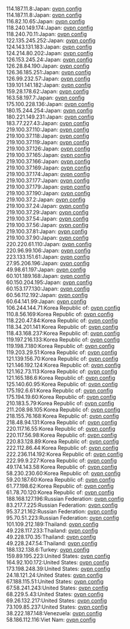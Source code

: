 114.187.11.8:Japan: [ovpn config](vpn/114_187_11_8.ovpn)  
114.187.11.8:Japan: [ovpn config](vpn/114_187_11_8.ovpn)  
116.82.10.65:Japan: [ovpn config](vpn/116_82_10_65.ovpn)  
118.240.149.174:Japan: [ovpn config](vpn/118_240_149_174.ovpn)  
118.240.70.11:Japan: [ovpn config](vpn/118_240_70_11.ovpn)  
122.135.245.252:Japan: [ovpn config](vpn/122_135_245_252.ovpn)  
124.143.131.183:Japan: [ovpn config](vpn/124_143_131_183.ovpn)  
124.214.80.202:Japan: [ovpn config](vpn/124_214_80_202.ovpn)  
126.153.245.24:Japan: [ovpn config](vpn/126_153_245_24.ovpn)  
126.28.84.190:Japan: [ovpn config](vpn/126_28_84_190.ovpn)  
126.36.185.251:Japan: [ovpn config](vpn/126_36_185_251.ovpn)  
126.99.232.57:Japan: [ovpn config](vpn/126_99_232_57.ovpn)  
139.101.141.182:Japan: [ovpn config](vpn/139_101_141_182.ovpn)  
159.28.178.62:Japan: [ovpn config](vpn/159_28_178_62.ovpn)  
163.58.197.7:Japan: [ovpn config](vpn/163_58_197_7.ovpn)  
175.100.228.136:Japan: [ovpn config](vpn/175_100_228_136.ovpn)  
180.15.244.254:Japan: [ovpn config](vpn/180_15_244_254.ovpn)  
180.221.149.231:Japan: [ovpn config](vpn/180_221_149_231.ovpn)  
183.77.227.43:Japan: [ovpn config](vpn/183_77_227_43.ovpn)  
219.100.37.110:Japan: [ovpn config](vpn/219_100_37_110.ovpn)  
219.100.37.118:Japan: [ovpn config](vpn/219_100_37_118.ovpn)  
219.100.37.119:Japan: [ovpn config](vpn/219_100_37_119.ovpn)  
219.100.37.126:Japan: [ovpn config](vpn/219_100_37_126.ovpn)  
219.100.37.165:Japan: [ovpn config](vpn/219_100_37_165.ovpn)  
219.100.37.166:Japan: [ovpn config](vpn/219_100_37_166.ovpn)  
219.100.37.169:Japan: [ovpn config](vpn/219_100_37_169.ovpn)  
219.100.37.174:Japan: [ovpn config](vpn/219_100_37_174.ovpn)  
219.100.37.177:Japan: [ovpn config](vpn/219_100_37_177.ovpn)  
219.100.37.179:Japan: [ovpn config](vpn/219_100_37_179.ovpn)  
219.100.37.190:Japan: [ovpn config](vpn/219_100_37_190.ovpn)  
219.100.37.2:Japan: [ovpn config](vpn/219_100_37_2.ovpn)  
219.100.37.24:Japan: [ovpn config](vpn/219_100_37_24.ovpn)  
219.100.37.29:Japan: [ovpn config](vpn/219_100_37_29.ovpn)  
219.100.37.54:Japan: [ovpn config](vpn/219_100_37_54.ovpn)  
219.100.37.56:Japan: [ovpn config](vpn/219_100_37_56.ovpn)  
219.100.37.81:Japan: [ovpn config](vpn/219_100_37_81.ovpn)  
219.100.37.90:Japan: [ovpn config](vpn/219_100_37_90.ovpn)  
220.220.61.110:Japan: [ovpn config](vpn/220_220_61_110.ovpn)  
220.96.99.106:Japan: [ovpn config](vpn/220_96_99_106.ovpn)  
223.133.151.61:Japan: [ovpn config](vpn/223_133_151_61.ovpn)  
27.95.206.196:Japan: [ovpn config](vpn/27_95_206_196.ovpn)  
49.98.61.197:Japan: [ovpn config](vpn/49_98_61_197.ovpn)  
60.101.189.168:Japan: [ovpn config](vpn/60_101_189_168.ovpn)  
60.150.204.195:Japan: [ovpn config](vpn/60_150_204_195.ovpn)  
60.153.177.130:Japan: [ovpn config](vpn/60_153_177_130.ovpn)  
60.56.112.192:Japan: [ovpn config](vpn/60_56_112_192.ovpn)  
60.64.141.99:Japan: [ovpn config](vpn/60_64_141_99.ovpn)  
106.244.144.71:Korea Republic of: [ovpn config](vpn/106_244_144_71.ovpn)  
110.8.56.169:Korea Republic of: [ovpn config](vpn/110_8_56_169.ovpn)  
118.220.47.84:Korea Republic of: [ovpn config](vpn/118_220_47_84.ovpn)  
118.34.201.141:Korea Republic of: [ovpn config](vpn/118_34_201_141.ovpn)  
118.43.168.237:Korea Republic of: [ovpn config](vpn/118_43_168_237.ovpn)  
119.197.216.133:Korea Republic of: [ovpn config](vpn/119_197_216_133.ovpn)  
119.198.7.180:Korea Republic of: [ovpn config](vpn/119_198_7_180.ovpn)  
119.203.29.51:Korea Republic of: [ovpn config](vpn/119_203_29_51.ovpn)  
121.139.156.70:Korea Republic of: [ovpn config](vpn/121_139_156_70.ovpn)  
121.146.192.124:Korea Republic of: [ovpn config](vpn/121_146_192_124.ovpn)  
121.162.73.113:Korea Republic of: [ovpn config](vpn/121_162_73_113.ovpn)  
121.165.186.6:Korea Republic of: [ovpn config](vpn/121_165_186_6.ovpn)  
125.140.60.95:Korea Republic of: [ovpn config](vpn/125_140_60_95.ovpn)  
175.192.6.61:Korea Republic of: [ovpn config](vpn/175_192_6_61.ovpn)  
175.194.19.60:Korea Republic of: [ovpn config](vpn/175_194_19_60.ovpn)  
210.183.5.79:Korea Republic of: [ovpn config](vpn/210_183_5_79.ovpn)  
211.208.98.105:Korea Republic of: [ovpn config](vpn/211_208_98_105.ovpn)  
218.155.76.168:Korea Republic of: [ovpn config](vpn/218_155_76_168.ovpn)  
218.48.94.131:Korea Republic of: [ovpn config](vpn/218_48_94_131.ovpn)  
220.117.16.55:Korea Republic of: [ovpn config](vpn/220_117_16_55.ovpn)  
220.117.56.98:Korea Republic of: [ovpn config](vpn/220_117_56_98.ovpn)  
220.83.128.89:Korea Republic of: [ovpn config](vpn/220_83_128_89.ovpn)  
222.112.86.44:Korea Republic of: [ovpn config](vpn/222_112_86_44.ovpn)  
222.236.114.192:Korea Republic of: [ovpn config](vpn/222_236_114_192.ovpn)  
222.99.9.227:Korea Republic of: [ovpn config](vpn/222_99_9_227.ovpn)  
49.174.143.58:Korea Republic of: [ovpn config](vpn/49_174_143_58.ovpn)  
58.230.230.60:Korea Republic of: [ovpn config](vpn/58_230_230_60.ovpn)  
59.20.187.60:Korea Republic of: [ovpn config](vpn/59_20_187_60.ovpn)  
61.77.198.62:Korea Republic of: [ovpn config](vpn/61_77_198_62.ovpn)  
61.78.70.120:Korea Republic of: [ovpn config](vpn/61_78_70_120.ovpn)  
188.168.127.196:Russian Federation: [ovpn config](vpn/188_168_127_196.ovpn)  
83.217.7.225:Russian Federation: [ovpn config](vpn/83_217_7_225.ovpn)  
95.37.21.162:Russian Federation: [ovpn config](vpn/95_37_21_162.ovpn)  
95.70.51.223:Russian Federation: [ovpn config](vpn/95_70_51_223.ovpn)  
101.109.212.189:Thailand: [ovpn config](vpn/101_109_212_189.ovpn)  
49.228.117.233:Thailand: [ovpn config](vpn/49_228_117_233.ovpn)  
49.228.170.35:Thailand: [ovpn config](vpn/49_228_170_35.ovpn)  
49.228.247.54:Thailand: [ovpn config](vpn/49_228_247_54.ovpn)  
188.132.138.6:Turkey: [ovpn config](vpn/188_132_138_6.ovpn)  
159.89.195.223:United States: [ovpn config](vpn/159_89_195_223.ovpn)  
164.92.100.172:United States: [ovpn config](vpn/164_92_100_172.ovpn)  
173.198.248.39:United States: [ovpn config](vpn/173_198_248_39.ovpn)  
24.18.121.24:United States: [ovpn config](vpn/24_18_121_24.ovpn)  
67.188.115.51:United States: [ovpn config](vpn/67_188_115_51.ovpn)  
67.58.241.243:United States: [ovpn config](vpn/67_58_241_243.ovpn)  
68.229.5.43:United States: [ovpn config](vpn/68_229_5_43.ovpn)  
69.26.132.217:United States: [ovpn config](vpn/69_26_132_217.ovpn)  
73.109.85.237:United States: [ovpn config](vpn/73_109_85_237.ovpn)  
38.222.187.148:Venezuela: [ovpn config](vpn/38_222_187_148.ovpn)  
58.186.112.116:Viet Nam: [ovpn config](vpn/58_186_112_116.ovpn)  
